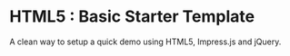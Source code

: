 HTML5 : Basic Starter Template
=============================

A clean way to setup a quick demo using HTML5, Impress.js and  jQuery. 